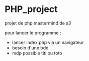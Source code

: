 # PHP_project
projet de php mastermind de s3

pour lancer le programme :
  - lancer index.php via un navigateur
  - besoin d'une bdd
  - mdp possible titi ou toto
